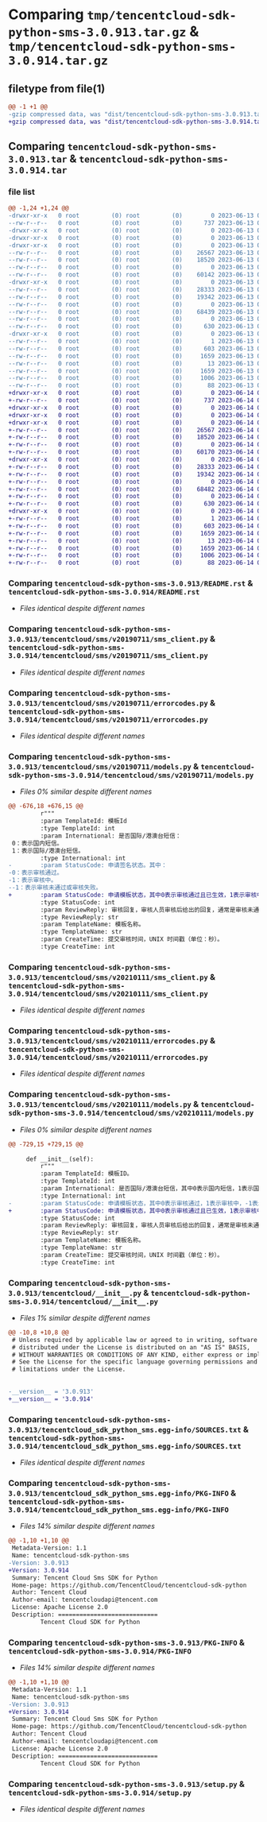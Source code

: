 # Comparing `tmp/tencentcloud-sdk-python-sms-3.0.913.tar.gz` & `tmp/tencentcloud-sdk-python-sms-3.0.914.tar.gz`

## filetype from file(1)

```diff
@@ -1 +1 @@
-gzip compressed data, was "dist/tencentcloud-sdk-python-sms-3.0.913.tar", last modified: Tue Jun 13 02:23:57 2023, max compression
+gzip compressed data, was "dist/tencentcloud-sdk-python-sms-3.0.914.tar", last modified: Wed Jun 14 00:33:07 2023, max compression
```

## Comparing `tencentcloud-sdk-python-sms-3.0.913.tar` & `tencentcloud-sdk-python-sms-3.0.914.tar`

### file list

```diff
@@ -1,24 +1,24 @@
-drwxr-xr-x   0 root         (0) root         (0)        0 2023-06-13 02:23:57.000000 tencentcloud-sdk-python-sms-3.0.913/
--rw-r--r--   0 root         (0) root         (0)      737 2023-06-13 02:23:57.000000 tencentcloud-sdk-python-sms-3.0.913/README.rst
-drwxr-xr-x   0 root         (0) root         (0)        0 2023-06-13 02:23:57.000000 tencentcloud-sdk-python-sms-3.0.913/tencentcloud/
-drwxr-xr-x   0 root         (0) root         (0)        0 2023-06-13 02:23:57.000000 tencentcloud-sdk-python-sms-3.0.913/tencentcloud/sms/
-drwxr-xr-x   0 root         (0) root         (0)        0 2023-06-13 02:23:57.000000 tencentcloud-sdk-python-sms-3.0.913/tencentcloud/sms/v20190711/
--rw-r--r--   0 root         (0) root         (0)    26567 2023-06-13 02:23:57.000000 tencentcloud-sdk-python-sms-3.0.913/tencentcloud/sms/v20190711/sms_client.py
--rw-r--r--   0 root         (0) root         (0)    18520 2023-06-13 02:23:57.000000 tencentcloud-sdk-python-sms-3.0.913/tencentcloud/sms/v20190711/errorcodes.py
--rw-r--r--   0 root         (0) root         (0)        0 2023-06-13 02:23:57.000000 tencentcloud-sdk-python-sms-3.0.913/tencentcloud/sms/v20190711/__init__.py
--rw-r--r--   0 root         (0) root         (0)    60142 2023-06-13 02:23:57.000000 tencentcloud-sdk-python-sms-3.0.913/tencentcloud/sms/v20190711/models.py
-drwxr-xr-x   0 root         (0) root         (0)        0 2023-06-13 02:23:57.000000 tencentcloud-sdk-python-sms-3.0.913/tencentcloud/sms/v20210111/
--rw-r--r--   0 root         (0) root         (0)    28333 2023-06-13 02:23:57.000000 tencentcloud-sdk-python-sms-3.0.913/tencentcloud/sms/v20210111/sms_client.py
--rw-r--r--   0 root         (0) root         (0)    19342 2023-06-13 02:23:57.000000 tencentcloud-sdk-python-sms-3.0.913/tencentcloud/sms/v20210111/errorcodes.py
--rw-r--r--   0 root         (0) root         (0)        0 2023-06-13 02:23:57.000000 tencentcloud-sdk-python-sms-3.0.913/tencentcloud/sms/v20210111/__init__.py
--rw-r--r--   0 root         (0) root         (0)    68439 2023-06-13 02:23:57.000000 tencentcloud-sdk-python-sms-3.0.913/tencentcloud/sms/v20210111/models.py
--rw-r--r--   0 root         (0) root         (0)        0 2023-06-13 02:23:57.000000 tencentcloud-sdk-python-sms-3.0.913/tencentcloud/sms/__init__.py
--rw-r--r--   0 root         (0) root         (0)      630 2023-06-13 02:23:57.000000 tencentcloud-sdk-python-sms-3.0.913/tencentcloud/__init__.py
-drwxr-xr-x   0 root         (0) root         (0)        0 2023-06-13 02:23:57.000000 tencentcloud-sdk-python-sms-3.0.913/tencentcloud_sdk_python_sms.egg-info/
--rw-r--r--   0 root         (0) root         (0)        1 2023-06-13 02:23:57.000000 tencentcloud-sdk-python-sms-3.0.913/tencentcloud_sdk_python_sms.egg-info/dependency_links.txt
--rw-r--r--   0 root         (0) root         (0)      603 2023-06-13 02:23:57.000000 tencentcloud-sdk-python-sms-3.0.913/tencentcloud_sdk_python_sms.egg-info/SOURCES.txt
--rw-r--r--   0 root         (0) root         (0)     1659 2023-06-13 02:23:57.000000 tencentcloud-sdk-python-sms-3.0.913/tencentcloud_sdk_python_sms.egg-info/PKG-INFO
--rw-r--r--   0 root         (0) root         (0)       13 2023-06-13 02:23:57.000000 tencentcloud-sdk-python-sms-3.0.913/tencentcloud_sdk_python_sms.egg-info/top_level.txt
--rw-r--r--   0 root         (0) root         (0)     1659 2023-06-13 02:23:57.000000 tencentcloud-sdk-python-sms-3.0.913/PKG-INFO
--rw-r--r--   0 root         (0) root         (0)     1006 2023-06-13 02:23:57.000000 tencentcloud-sdk-python-sms-3.0.913/setup.py
--rw-r--r--   0 root         (0) root         (0)       88 2023-06-13 02:23:57.000000 tencentcloud-sdk-python-sms-3.0.913/setup.cfg
+drwxr-xr-x   0 root         (0) root         (0)        0 2023-06-14 00:33:07.000000 tencentcloud-sdk-python-sms-3.0.914/
+-rw-r--r--   0 root         (0) root         (0)      737 2023-06-14 00:33:07.000000 tencentcloud-sdk-python-sms-3.0.914/README.rst
+drwxr-xr-x   0 root         (0) root         (0)        0 2023-06-14 00:33:07.000000 tencentcloud-sdk-python-sms-3.0.914/tencentcloud/
+drwxr-xr-x   0 root         (0) root         (0)        0 2023-06-14 00:33:07.000000 tencentcloud-sdk-python-sms-3.0.914/tencentcloud/sms/
+drwxr-xr-x   0 root         (0) root         (0)        0 2023-06-14 00:33:07.000000 tencentcloud-sdk-python-sms-3.0.914/tencentcloud/sms/v20190711/
+-rw-r--r--   0 root         (0) root         (0)    26567 2023-06-14 00:33:07.000000 tencentcloud-sdk-python-sms-3.0.914/tencentcloud/sms/v20190711/sms_client.py
+-rw-r--r--   0 root         (0) root         (0)    18520 2023-06-14 00:33:07.000000 tencentcloud-sdk-python-sms-3.0.914/tencentcloud/sms/v20190711/errorcodes.py
+-rw-r--r--   0 root         (0) root         (0)        0 2023-06-14 00:33:07.000000 tencentcloud-sdk-python-sms-3.0.914/tencentcloud/sms/v20190711/__init__.py
+-rw-r--r--   0 root         (0) root         (0)    60170 2023-06-14 00:33:07.000000 tencentcloud-sdk-python-sms-3.0.914/tencentcloud/sms/v20190711/models.py
+drwxr-xr-x   0 root         (0) root         (0)        0 2023-06-14 00:33:07.000000 tencentcloud-sdk-python-sms-3.0.914/tencentcloud/sms/v20210111/
+-rw-r--r--   0 root         (0) root         (0)    28333 2023-06-14 00:33:07.000000 tencentcloud-sdk-python-sms-3.0.914/tencentcloud/sms/v20210111/sms_client.py
+-rw-r--r--   0 root         (0) root         (0)    19342 2023-06-14 00:33:07.000000 tencentcloud-sdk-python-sms-3.0.914/tencentcloud/sms/v20210111/errorcodes.py
+-rw-r--r--   0 root         (0) root         (0)        0 2023-06-14 00:33:07.000000 tencentcloud-sdk-python-sms-3.0.914/tencentcloud/sms/v20210111/__init__.py
+-rw-r--r--   0 root         (0) root         (0)    68482 2023-06-14 00:33:07.000000 tencentcloud-sdk-python-sms-3.0.914/tencentcloud/sms/v20210111/models.py
+-rw-r--r--   0 root         (0) root         (0)        0 2023-06-14 00:33:07.000000 tencentcloud-sdk-python-sms-3.0.914/tencentcloud/sms/__init__.py
+-rw-r--r--   0 root         (0) root         (0)      630 2023-06-14 00:33:07.000000 tencentcloud-sdk-python-sms-3.0.914/tencentcloud/__init__.py
+drwxr-xr-x   0 root         (0) root         (0)        0 2023-06-14 00:33:07.000000 tencentcloud-sdk-python-sms-3.0.914/tencentcloud_sdk_python_sms.egg-info/
+-rw-r--r--   0 root         (0) root         (0)        1 2023-06-14 00:33:07.000000 tencentcloud-sdk-python-sms-3.0.914/tencentcloud_sdk_python_sms.egg-info/dependency_links.txt
+-rw-r--r--   0 root         (0) root         (0)      603 2023-06-14 00:33:07.000000 tencentcloud-sdk-python-sms-3.0.914/tencentcloud_sdk_python_sms.egg-info/SOURCES.txt
+-rw-r--r--   0 root         (0) root         (0)     1659 2023-06-14 00:33:07.000000 tencentcloud-sdk-python-sms-3.0.914/tencentcloud_sdk_python_sms.egg-info/PKG-INFO
+-rw-r--r--   0 root         (0) root         (0)       13 2023-06-14 00:33:07.000000 tencentcloud-sdk-python-sms-3.0.914/tencentcloud_sdk_python_sms.egg-info/top_level.txt
+-rw-r--r--   0 root         (0) root         (0)     1659 2023-06-14 00:33:07.000000 tencentcloud-sdk-python-sms-3.0.914/PKG-INFO
+-rw-r--r--   0 root         (0) root         (0)     1006 2023-06-14 00:33:07.000000 tencentcloud-sdk-python-sms-3.0.914/setup.py
+-rw-r--r--   0 root         (0) root         (0)       88 2023-06-14 00:33:07.000000 tencentcloud-sdk-python-sms-3.0.914/setup.cfg
```

### Comparing `tencentcloud-sdk-python-sms-3.0.913/README.rst` & `tencentcloud-sdk-python-sms-3.0.914/README.rst`

 * *Files identical despite different names*

### Comparing `tencentcloud-sdk-python-sms-3.0.913/tencentcloud/sms/v20190711/sms_client.py` & `tencentcloud-sdk-python-sms-3.0.914/tencentcloud/sms/v20190711/sms_client.py`

 * *Files identical despite different names*

### Comparing `tencentcloud-sdk-python-sms-3.0.913/tencentcloud/sms/v20190711/errorcodes.py` & `tencentcloud-sdk-python-sms-3.0.914/tencentcloud/sms/v20190711/errorcodes.py`

 * *Files identical despite different names*

### Comparing `tencentcloud-sdk-python-sms-3.0.913/tencentcloud/sms/v20190711/models.py` & `tencentcloud-sdk-python-sms-3.0.914/tencentcloud/sms/v20190711/models.py`

 * *Files 0% similar despite different names*

```diff
@@ -676,18 +676,15 @@
         r"""
         :param TemplateId: 模板Id
         :type TemplateId: int
         :param International: 是否国际/港澳台短信：
 0：表示国内短信。
 1：表示国际/港澳台短信。
         :type International: int
-        :param StatusCode: 申请签名状态。其中：
-0：表示审核通过。
-1：表示审核中。
--1：表示审核未通过或审核失败。
+        :param StatusCode: 申请模板状态，其中0表示审核通过且已生效，1表示审核中，2表示审核通过待生效，-1表示审核未通过或审核失败。
         :type StatusCode: int
         :param ReviewReply: 审核回复，审核人员审核后给出的回复，通常是审核未通过的原因。
         :type ReviewReply: str
         :param TemplateName: 模板名称。
         :type TemplateName: str
         :param CreateTime: 提交审核时间，UNIX 时间戳（单位：秒）。
         :type CreateTime: int
```

### Comparing `tencentcloud-sdk-python-sms-3.0.913/tencentcloud/sms/v20210111/sms_client.py` & `tencentcloud-sdk-python-sms-3.0.914/tencentcloud/sms/v20210111/sms_client.py`

 * *Files identical despite different names*

### Comparing `tencentcloud-sdk-python-sms-3.0.913/tencentcloud/sms/v20210111/errorcodes.py` & `tencentcloud-sdk-python-sms-3.0.914/tencentcloud/sms/v20210111/errorcodes.py`

 * *Files identical despite different names*

### Comparing `tencentcloud-sdk-python-sms-3.0.913/tencentcloud/sms/v20210111/models.py` & `tencentcloud-sdk-python-sms-3.0.914/tencentcloud/sms/v20210111/models.py`

 * *Files 0% similar despite different names*

```diff
@@ -729,15 +729,15 @@
 
     def __init__(self):
         r"""
         :param TemplateId: 模板ID。
         :type TemplateId: int
         :param International: 是否国际/港澳台短信，其中0表示国内短信，1表示国际/港澳台短信。
         :type International: int
-        :param StatusCode: 申请模板状态，其中0表示审核通过，1表示审核中，-1表示审核未通过或审核失败。
+        :param StatusCode: 申请模板状态，其中0表示审核通过且已生效，1表示审核中，2表示审核通过待生效，-1表示审核未通过或审核失败。
         :type StatusCode: int
         :param ReviewReply: 审核回复，审核人员审核后给出的回复，通常是审核未通过的原因。
         :type ReviewReply: str
         :param TemplateName: 模板名称。
         :type TemplateName: str
         :param CreateTime: 提交审核时间，UNIX 时间戳（单位：秒）。
         :type CreateTime: int
```

### Comparing `tencentcloud-sdk-python-sms-3.0.913/tencentcloud/__init__.py` & `tencentcloud-sdk-python-sms-3.0.914/tencentcloud/__init__.py`

 * *Files 1% similar despite different names*

```diff
@@ -10,8 +10,8 @@
 # Unless required by applicable law or agreed to in writing, software
 # distributed under the License is distributed on an "AS IS" BASIS,
 # WITHOUT WARRANTIES OR CONDITIONS OF ANY KIND, either express or implied.
 # See the License for the specific language governing permissions and
 # limitations under the License.
 
 
-__version__ = '3.0.913'
+__version__ = '3.0.914'
```

### Comparing `tencentcloud-sdk-python-sms-3.0.913/tencentcloud_sdk_python_sms.egg-info/SOURCES.txt` & `tencentcloud-sdk-python-sms-3.0.914/tencentcloud_sdk_python_sms.egg-info/SOURCES.txt`

 * *Files identical despite different names*

### Comparing `tencentcloud-sdk-python-sms-3.0.913/tencentcloud_sdk_python_sms.egg-info/PKG-INFO` & `tencentcloud-sdk-python-sms-3.0.914/tencentcloud_sdk_python_sms.egg-info/PKG-INFO`

 * *Files 14% similar despite different names*

```diff
@@ -1,10 +1,10 @@
 Metadata-Version: 1.1
 Name: tencentcloud-sdk-python-sms
-Version: 3.0.913
+Version: 3.0.914
 Summary: Tencent Cloud Sms SDK for Python
 Home-page: https://github.com/TencentCloud/tencentcloud-sdk-python
 Author: Tencent Cloud
 Author-email: tencentcloudapi@tencent.com
 License: Apache License 2.0
 Description: ============================
         Tencent Cloud SDK for Python
```

### Comparing `tencentcloud-sdk-python-sms-3.0.913/PKG-INFO` & `tencentcloud-sdk-python-sms-3.0.914/PKG-INFO`

 * *Files 14% similar despite different names*

```diff
@@ -1,10 +1,10 @@
 Metadata-Version: 1.1
 Name: tencentcloud-sdk-python-sms
-Version: 3.0.913
+Version: 3.0.914
 Summary: Tencent Cloud Sms SDK for Python
 Home-page: https://github.com/TencentCloud/tencentcloud-sdk-python
 Author: Tencent Cloud
 Author-email: tencentcloudapi@tencent.com
 License: Apache License 2.0
 Description: ============================
         Tencent Cloud SDK for Python
```

### Comparing `tencentcloud-sdk-python-sms-3.0.913/setup.py` & `tencentcloud-sdk-python-sms-3.0.914/setup.py`

 * *Files identical despite different names*


